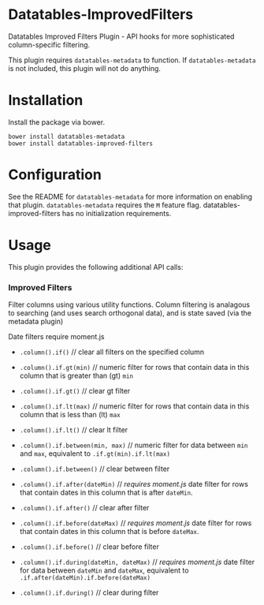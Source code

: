 # Datatables-ImprovedFilters
Datatables Improved Filters Plugin - API hooks for more sophisticated column-specific filtering.

This plugin requires `datatables-metadata` to function.  If `datatables-metadata` is not included, this plugin will not do anything.

# Installation

Install the package via bower.

```
bower install datatables-metadata
bower install datatables-improved-filters
```

# Configuration

See the README for `datatables-metadata` for more information on enabling that plugin.  `datatables-metadata` requires the `M` feature flag.
datatables-improved-filters has no initialization requirements.

# Usage

This plugin provides the following additional API calls:

### Improved Filters

Filter columns using various utility functions.  Column filtering is analagous to searching (and uses search orthogonal data), and is state saved (via the metadata plugin)

Date filters require moment.js

- `.column().if()` // clear all filters on the specified column

- `.column().if.gt(min)` // numeric filter for rows that contain data in this column that is greater than (gt) `min`
- `.column().if.gt()` // clear gt filter

- `.column().if.lt(max)` // numeric filter for rows that contain data in this column that is less than (lt) `max`
- `.column().if.lt()` // clear lt filter

- `.column().if.between(min, max)` // numeric filter for data between `min` and `max`, equivalent to `.if.gt(min).if.lt(max)`
- `.column().if.between()` // clear between filter

- `.column().if.after(dateMin)` // *requires moment.js* date filter for rows that contain dates in this column that is after `dateMin`. 
- `.column().if.after()` // clear after filter

- `.column().if.before(dateMax)` // *requires moment.js* date filter for rows that contain dates in this column that is before `dateMax`. 
- `.column().if.before()` // clear before filter

- `.column().if.during(dateMin, dateMax)` // *requires moment.js* date filter for data between `dateMin` and `dateMax`, equivalent to `.if.after(dateMin).if.before(dateMax)`
- `.column().if.during()` // clear during filter




